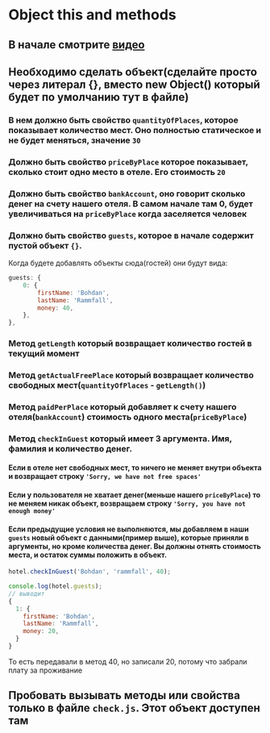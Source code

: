 # Object this and methods

## В начале смотрите [видео](https://youtu.be/_PDqtI4vytQ)

## Необходимо сделать объект(сделайте просто через литерал {}, вместо new Object() который будет по умолчанию тут в файле)

### В нем должно быть свойство ```quantityOfPlaces```, которое показывает количество мест. Оно полностью статическое и не будет меняться, значение ```30```
### Должно быть свойство ```priceByPlace``` которое показывает, сколько стоит одно место в отеле. Его стоимость ```20```
### Должно быть свойство ```bankAccount```, оно говорит сколько денег на счету нашего отеля. В самом начале там 0, будет увеличиваться на ```priceByPlace``` когда заселяется человек
### Должно быть свойство ```guests```, которое в начале содержит пустой объект ```{}```.
Когда будете добавлять объекты сюда(гостей) они будут вида: 
```js
guests: {
    0: {
        firstName: 'Bohdan',
        lastName: 'Rammfall',
        money: 40,
    },
},
```
### Метод ```getLength``` который возвращает количество гостей в текущий момент
### Метод ```getActualFreePlace``` который возвращает количество свободных мест(```quantityOfPlaces``` - ```getLength()```) 
### Метод ```paidPerPlace``` который добавляет к счету нашего отеля(```bankAccount```) стоимость одного места(```priceByPlace```)
### Метод ```checkInGuest``` который имеет 3 аргумента. Имя, фамилия и количество денег.
#### Если в отеле нет свободных мест, то ничего не меняет внутри объекта и возвращает строку ```'Sorry, we have not free spaces'```
#### Если у пользователя не хватает денег(меньше нашего ```priceByPlace```) то не меняем никак объект, возвращаем строку ```'Sorry, you have not enough money'``` 
#### Если предыдущие условия не выполняются, мы добавляем в наши ```guests``` новый объект с данными(пример выше), которые приняли в аргументы, но кроме количества денег. Вы должны отнять стоимость места, и остаток суммы положить в объект.
```js
hotel.checkInGuest('Bohdan', 'rammfall', 40);

console.log(hotel.guests);
// выводит
{
  1: {
    firstName: 'Bohdan',
    lastName: 'Rammfall',
    money: 20,
  }
}
```
То есть передавали в метод 40, но записали 20, потому что забрали плату за проживание

## Пробовать вызывать методы или свойства только в файле ```check.js```. Этот объект доступен там
